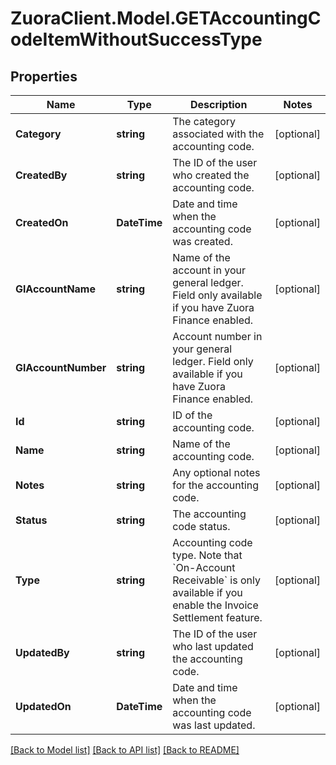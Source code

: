 # ZuoraClient.Model.GETAccountingCodeItemWithoutSuccessType

## Properties

Name | Type | Description | Notes
------------ | ------------- | ------------- | -------------
**Category** | **string** | The category associated with the accounting code.  | [optional] 
**CreatedBy** | **string** | The ID of the user who created the accounting code.  | [optional] 
**CreatedOn** | **DateTime** | Date and time when the accounting code was created.  | [optional] 
**GlAccountName** | **string** | Name of the account in your general ledger.  Field only available if you have Zuora Finance enabled.  | [optional] 
**GlAccountNumber** | **string** | Account number in your general ledger.  Field only available if you have Zuora Finance enabled.  | [optional] 
**Id** | **string** | ID of the accounting code.  | [optional] 
**Name** | **string** | Name of the accounting code.  | [optional] 
**Notes** | **string** | Any optional notes for the accounting code.  | [optional] 
**Status** | **string** | The accounting code status.  | [optional] 
**Type** | **string** | Accounting code type.   Note that &#x60;On-Account Receivable&#x60; is only available if you enable the Invoice Settlement feature.   | [optional] 
**UpdatedBy** | **string** | The ID of the user who last updated the accounting code.  | [optional] 
**UpdatedOn** | **DateTime** | Date and time when the accounting code was last updated.  | [optional] 

[[Back to Model list]](../README.md#documentation-for-models) [[Back to API list]](../README.md#documentation-for-api-endpoints) [[Back to README]](../README.md)

